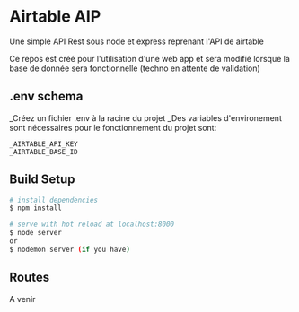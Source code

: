 # Airtable AIP

Une simple API Rest sous node et express reprenant l'API de airtable

Ce repos est créé pour l'utilisation d'une web app et sera modifié lorsque la base de donnée sera fonctionnelle (techno en attente de validation)

## .env schema

_Créez un fichier .env à la racine du projet
_Des variables d'environement sont nécessaires pour le fonctionnement du projet sont:
    
    _AIRTABLE_API_KEY
    _AIRTABLE_BASE_ID

## Build Setup

```bash
# install dependencies
$ npm install

# serve with hot reload at localhost:8000
$ node server 
or 
$ nodemon server (if you have)

```
## Routes

A venir
